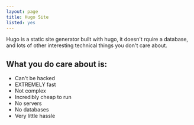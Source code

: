 ```yaml
---
layout: page
title: Hugo Site
listed: yes
---
```

Hugo is a static site generator built with hugo, it doesn't rquire a database, and lots of other interesting technical things you don't care about. 

## What you do care about is:
- Can't be hacked
- EXTREMELY fast
- Not complex
- Incredibly cheap to run
- No servers
- No databases
- Very little hassle
